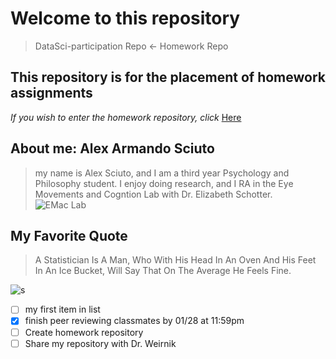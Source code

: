 # **Welcome to this repository**
> DataSci-participation Repo <- Homework Repo

## This repository is for the placement of homework assignments
*If you wish to enter the homework repository, click* [Here](https://github.com/alexsciuto/DataSci-participation/tree/hw01)

## About me: Alex Armando Sciuto
> my name is Alex Sciuto, and I am a third year Psychology and Philosophy  student. I enjoy doing research, and I RA in the Eye Movements and Cogntion Lab with Dr. Elizabeth Schotter. ![EMac Lab](https://emacusf.files.wordpress.com/2019/10/cropped-fall19.png)




## My Favorite Quote
> A Statistician Is A Man, Who With His Head In An Oven And His Feet In An Ice Bucket, Will Say That On The Average He Feels Fine.

![s](https://media.tenor.com/images/7a39ba3283d2848666444276faf09dc3/tenor.gif)


- [  ] my first item in list
 - [x] finish peer reviewing classmates by 01/28 at 11:59pm
 - [ ] Create homework repository
 - [ ] Share my repository with Dr. Weirnik